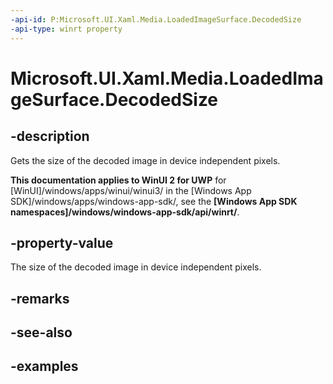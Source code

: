 ```yaml
---
-api-id: P:Microsoft.UI.Xaml.Media.LoadedImageSurface.DecodedSize
-api-type: winrt property
---
```


<!-- Property syntax.
public Size DecodedSize { get; }
-->

# Microsoft.UI.Xaml.Media.LoadedImageSurface.DecodedSize

## -description
Gets the size of the decoded image in device independent pixels.

**This documentation applies to WinUI 2 for UWP** for [WinUI]/windows/apps/winui/winui3/ in the [Windows App SDK]/windows/apps/windows-app-sdk/, see the **[Windows App SDK namespaces]/windows/windows-app-sdk/api/winrt/**.

## -property-value
The size of the decoded image in device independent pixels.

## -remarks

## -see-also

## -examples

